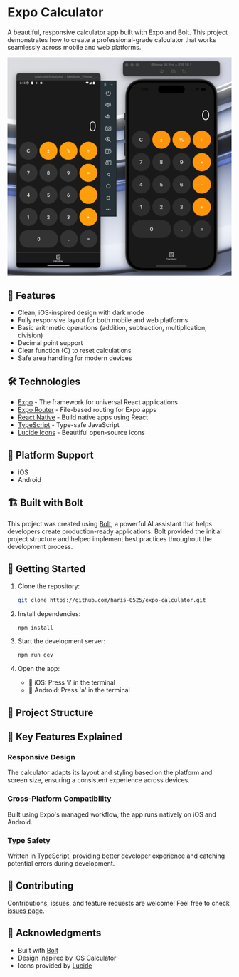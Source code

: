 # Expo Calculator

A beautiful, responsive calculator app built with Expo and Bolt. This project demonstrates how to create a professional-grade calculator that works seamlessly across mobile and web platforms.

![Calculator Screenshot](./screenshot/screenshot1.jpg)

## 🚀 Features

- Clean, iOS-inspired design with dark mode
- Fully responsive layout for both mobile and web platforms
- Basic arithmetic operations (addition, subtraction, multiplication, division)
- Decimal point support
- Clear function (C) to reset calculations
- Safe area handling for modern devices

## 🛠 Technologies

- [Expo](https://expo.dev/) - The framework for universal React applications
- [Expo Router](https://docs.expo.dev/router/introduction/) - File-based routing for Expo apps
- [React Native](https://reactnative.dev/) - Build native apps using React
- [TypeScript](https://www.typescriptlang.org/) - Type-safe JavaScript
- [Lucide Icons](https://lucide.dev/) - Beautiful open-source icons

## 📱 Platform Support

- iOS
- Android

## 🏗 Built with Bolt

This project was created using [Bolt](https://github.com/stackblitz/bolt), a powerful AI assistant that helps developers create production-ready applications. Bolt provided the initial project structure and helped implement best practices throughout the development process.

## 🚀 Getting Started

1. Clone the repository:

   ```bash
   git clone https://github.com/haris-0525/expo-calculator.git
   ```

2. Install dependencies:

   ```bash
   npm install
   ```

3. Start the development server:

   ```bash
   npm run dev
   ```

4. Open the app:
   - 📱 iOS: Press 'i' in the terminal
   - 🤖 Android: Press 'a' in the terminal

## 📝 Project Structure

## 🎯 Key Features Explained

### Responsive Design

The calculator adapts its layout and styling based on the platform and screen size, ensuring a consistent experience across devices.

### Cross-Platform Compatibility

Built using Expo's managed workflow, the app runs natively on iOS and Android.

### Type Safety

Written in TypeScript, providing better developer experience and catching potential errors during development.

## 🤝 Contributing

Contributions, issues, and feature requests are welcome! Feel free to check [issues page](https://github.com/haris-0525/expo-calculator/issues).

## 👏 Acknowledgments

- Built with [Bolt](https://github.com/stackblitz/bolt)
- Design inspired by iOS Calculator
- Icons provided by [Lucide](https://lucide.dev/)
